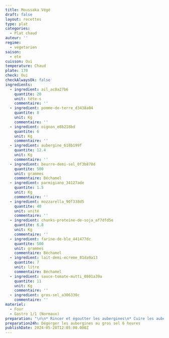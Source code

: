```yaml
---
title: Moussaka Végé
draft: false
layout: recettes
type: plat
categories:
  - Plat chaud
auteur: ''
regime:
  - vegetarien
saison:
  - ete
cuisson: Oui
temperature: Chaud
plate: 170
check: Oui
checkAlwaysOk: false
ingredients:
  - ingredient: ail_ac8a27b6
    quantite: 20
    unit: tête·s
    commentaire: ''
  - ingredient: pomme-de-terre_d3438a04
    quantite: 8
    unit: Kg
    commentaire: ''
  - ingredient: oignon_e8b218bd
    quantite: 6
    unit: Kg
    commentaire: ''
  - ingredient: aubergine_618b199f
    quantite: 12.4
    unit: Kg
    commentaire: ''
  - ingredient: beurre-demi-sel_0f3b870d
    quantite: 500
    unit: grammes
    commentaire: Béchamel
  - ingredient: parmigiano_34127ade
    quantite: 1.5
    unit: Kg
    commentaire: ''
  - ingredient: mozzarella_90f338d5
    quantite: 40
    unit: unité
    commentaire: ''
  - ingredient: chunks-proteine-de-soja_af7dfd5e
    quantite: 6.8
    unit: Kg
    commentaire: ''
  - ingredient: farine-de-ble_441477dc
    quantite: 500
    unit: grammes
    commentaire: Béchamel
  - ingredient: lait-demi-ecreme_81da9a13
    quantite: 7
    unit: litre
    commentaire: Béchamel
  - ingredient: sauce-tomate-mutti_0801a39a
    quantite: 11
    unit: Kg
    commentaire: ''
  - ingredient: gros-sel_a306330c
    commentaire: ''
materiel:
  - Four
  - Gastro 1/1 (Normaux)
preparation: "\n\n* Rincer et égoutter les aubergines\n* Cuire les aubergines sur grille dans four électriques et réserver\n* Griller les chunks a sec, les épicer (vinaigre balsa, sauce soja, épices), puis les réserver\n* Faire fondre les oignons, ajouter les chunks, puis la tomate, laisser mariner\n* Faire sauter les patates en petit des\n* Monter dans des gastros 1 : fond de patates. 2 : Couche aubergines. 3 : chunks Mariners 4 :\_ mozza en mietes. 5 : Couche aubergines. 6 : chunks Mariners. 7 : mozza en mietes. 8 : bechamel. 9 :\_ parmigiano\_ rape\n* Au four 180 degres 20 mins"
preparation24h: Dégorger les aubergines au gros sel 6 heures
publishDate: 2024-05-28T12:05:00.000Z
---
```

